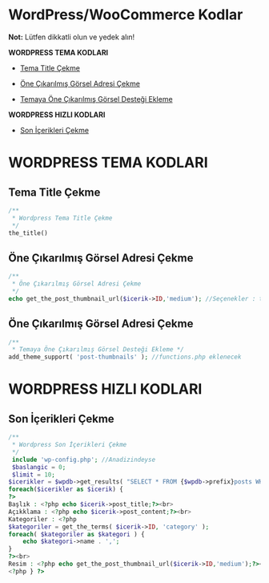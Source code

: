 # WordPress/WooCommerce Kodlar

**Not:** Lütfen dikkatli olun ve yedek alın!

**WORDPRESS TEMA KODLARI**

- [Tema Title Çekme](#tema-title-cekme)

- [Öne Çıkarılmış Görsel Adresi Çekme](#wordpres-on-gorsel-url)

- [Temaya Öne Çıkarılmış Görsel Desteği Ekleme](#wordpres-on-gorsel-destek)


**WORDPRESS HIZLI KODLARI**

- [Son İçerikleri Çekme](#son-icerikler-kodu)

# WORDPRESS TEMA KODLARI

## Tema Title Çekme

```php
/**
 * Wordpress Tema Title Çekme
 */
the_title()
```

## Öne Çıkarılmış Görsel Adresi Çekme

```php
/**
 * Öne Çıkarılmış Görsel Adresi Çekme
 */
echo get_the_post_thumbnail_url($icerik->ID,'medium'); //Seçenekler : thumbnail & full
```

## Öne Çıkarılmış Görsel Adresi Çekme

```php
/**
 * Temaya Öne Çıkarılmış Görsel Desteği Ekleme */
add_theme_support( 'post-thumbnails' ); //functions.php eklenecek
```
# WORDPRESS HIZLI KODLARI

## Son İçerikleri Çekme

```php
/**
 * Wordpress Son İçerikleri Çekme
 */
 include 'wp-config.php'; //Anadizindeyse
 $baslangic = 0;
 $limit = 10;
$icerikler = $wpdb->get_results( "SELECT * FROM {$wpdb->prefix}posts WHERE post_status = 'publish' LIMIT $baslangic, $limit" );
foreach($icerikler as $icerik) {
?>
Başlık : <?php echo $icerik->post_title;?><br>
Açıkklama : <?php echo $icerik->post_content;?><br>
Kategoriler : <?php 
$kategoriler = get_the_terms( $icerik->ID, 'category' );
foreach( $kategoriler as $kategori ) {
    echo $kategori->name . ',';
}
?><br>
Resim : <?php echo get_the_post_thumbnail_url($icerik->ID,'medium');?></br>
<?php } ?>
```
